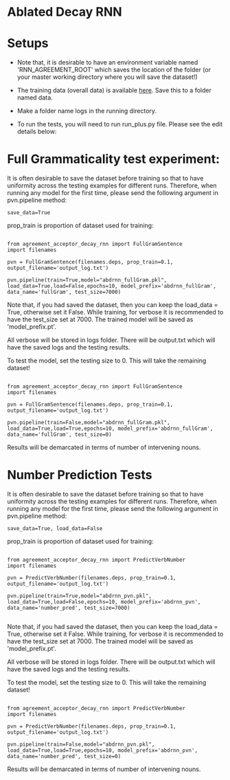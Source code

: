 # Ablated Decay RNN 

# Setups

* Note that, it is desirable to have an environment variable named 'RNN_AGREEMENT_ROOT' which saves the location of the folder (or your master working directory where you will save the dataset!) 

* The training data (overall data) is available [here](http://tallinzen.net/media/rnn_agreement/agr_50_mostcommon_10K.tsv.gz). Save this to a folder named data. 

* Make a folder name logs in the running directory. 

* To run the tests, you will need to run run_plus.py file. Please see the edit details below:

# Full Grammaticality test experiment:

It is often desirable to save the dataset before training so that to have uniformity across the testing examples for different runs. Therefore, when running any model for the first time, please send the following argument in pvn.pipeline method:

```
save_data=True
```

prop_train is proportion of dataset used for training:

```

from agreement_acceptor_decay_rnn import FullGramSentence
import filenames

pvn = FullGramSentence(filenames.deps, prop_train=0.1, output_filename='output_log.txt')

pvn.pipeline(train=True,model="abdrnn_fullGram.pkl", load_data=True,load=False,epochs=10, model_prefix='abdrnn_fullGram', data_name='fullGram', test_size=7000)

```

Note that, if you had saved the dataset, then you can keep the load_data = True, otherwise set it False. While training, for verbose it is recommended to have the test_size set at 7000. The trained model will be saved as 'model_prefix.pt'. 

All verbose will be stored in logs folder. There will be output.txt which will have the saved logs and the testing results. 


To test the model, set the testing size to 0. This will take the remaining dataset!

```

from agreement_acceptor_decay_rnn import FullGramSentence
import filenames

pvn = FullGramSentence(filenames.deps, prop_train=0.1, output_filename='output_log.txt')

pvn.pipeline(train=False,model="abdrnn_fullGram.pkl", load_data=True,load=True,epochs=10, model_prefix='abdrnn_fullGram', data_name='fullGram', test_size=0)

```

Results will be demarcated in terms of number of intervening nouns. 

# Number Prediction Tests


It is often desirable to save the dataset before training so that to have uniformity across the testing examples for different runs. Therefore, when running any model for the first time, please send the following argument in pvn.pipeline method:

```
save_data=True, load_data=False
```

prop_train is proportion of dataset used for training:

```

from agreement_acceptor_decay_rnn import PredictVerbNumber
import filenames

pvn = PredictVerbNumber(filenames.deps, prop_train=0.1, output_filename='output_log.txt')

pvn.pipeline(train=True,model="abdrnn_pvn.pkl", load_data=True,load=False,epochs=10, model_prefix='abdrnn_pvn', data_name='number_pred', test_size=7000)


```

Note that, if you had saved the dataset, then you can keep the load_data = True, otherwise set it False. While training, for verbose it is recommended to have the test_size set at 7000. The trained model will be saved as 'model_prefix.pt'. 

All verbose will be stored in logs folder. There will be output.txt which will have the saved logs and the testing results. 


To test the model, set the testing size to 0. This will take the remaining dataset!

```

from agreement_acceptor_decay_rnn import PredictVerbNumber
import filenames

pvn = PredictVerbNumber(filenames.deps, prop_train=0.1, output_filename='output_log.txt')

pvn.pipeline(train=False,model="abdrnn_pvn.pkl", load_data=True,load=True,epochs=10, model_prefix='abdrnn_pvn', data_name='number_pred', test_size=0)

```

Results will be demarcated in terms of number of intervening nouns. 

